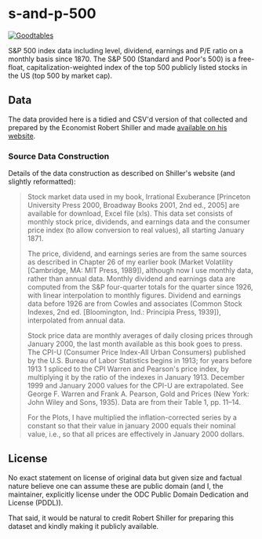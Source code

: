 # s-and-p-500

[![Goodtables](http://staging.goodtables.io/badge/github/roll/s-and-p-500.svg)](http://staging.goodtables.io/github/repo/roll/s-and-p-500)

S&P 500 index data including level, dividend, earnings and P/E ratio on a
monthly basis since 1870. The S&P 500 (Standard and Poor's 500) is a
free-float, capitalization-weighted index of the top 500 publicly listed stocks
in the US (top 500 by market cap).

## Data

The data provided here is a tidied and CSV'd version of that collected and
prepared by the Economist Robert Shiller and made [available on his
website][shiller].

[shiller]: http://www.econ.yale.edu/~shiller/data.htm

### Source Data Construction

Details of the data construction as described on Shiller's website (and
slightly reformatted):

> Stock market data used in my book, Irrational Exuberance [Princeton University Press 2000, Broadway Books 2001, 2nd ed., 2005] are available for download, Excel file (xls). This data set consists of monthly stock price, dividends, and earnings data and the consumer price index (to allow conversion to real values), all starting January 1871.
> 
> The price, dividend, and earnings series are from the same sources as described in Chapter 26 of my earlier book (Market Volatility [Cambridge, MA: MIT Press, 1989]), although now I use monthly data, rather than annual data. Monthly dividend and earnings data are computed from the S&P four-quarter totals for the quarter since 1926, with linear interpolation to monthly figures. Dividend and earnings data before 1926 are from Cowles and associates (Common Stock Indexes, 2nd ed. [Bloomington, Ind.: Principia Press, 1939]), interpolated from annual data.
>
> Stock price data are monthly averages of daily closing prices through January 2000, the last month available as this book goes to press. The CPI-U (Consumer Price Index-All Urban Consumers) published by the U.S. Bureau of Labor Statistics begins in 1913; for years before 1913 1 spliced to the CPI Warren and Pearson's price index, by multiplying it by the ratio of the indexes in January 1913. December 1999 and January 2000 values for the CPI-U are extrapolated. See George F. Warren and Frank A. Pearson, Gold and Prices (New York: John Wiley and Sons, 1935). Data are from their Table 1, pp. 11–14.
>
> For the Plots, I have multiplied the inflation-corrected series by a constant so that their value in january 2000 equals their nominal value, i.e., so that all prices are effectively in January 2000 dollars.


## License

No exact statement on license of original data but given size and factual
nature believe one can assume these are public domain (and I, the maintainer,
explicitly license under the ODC Public Domain Dedication and License (PDDL)).

That said, it would be natural to credit Robert Shiller for preparing this
dataset and kindly making it publicly available.

